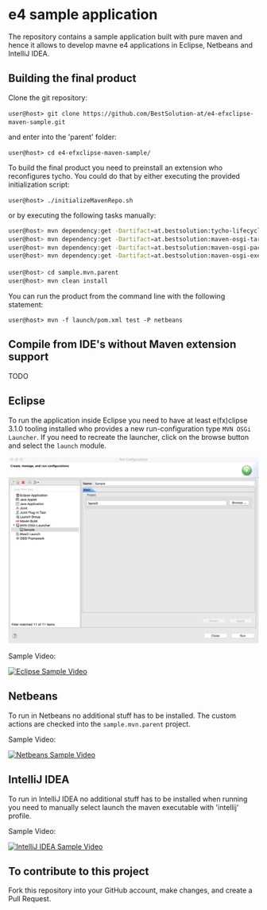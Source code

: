 # e4 sample application

The repository contains a sample application built with pure maven and hence it allows to develop mavne e4 applications in Eclipse, Netbeans and IntelliJ IDEA.

## Building the final product

Clone the git repository:

```user@host> git clone https://github.com/BestSolution-at/e4-efxclipse-maven-sample.git```

and enter into the 'parent' folder:

```user@host> cd e4-efxclipse-maven-sample/```

To build the final product you need to preinstall an extension who reconfigures tycho. You could do that by either executing the provided initialization script:

```user@host> ./initializeMavenRepo.sh```

or by executing the following tasks manually:

```bash
user@host> mvn dependency:get -Dartifact=at.bestsolution:tycho-lifecycle-controller:0.0.3-SNAPSHOT -DrepoUrl=http://maven.bestsolution.at/efxclipse-snapshots/
user@host> mvn dependency:get -Dartifact=at.bestsolution:maven-osgi-targetplatform-extension:0.0.3-SNAPSHOT -DrepoUrl=http://maven.bestsolution.at/efxclipse-snapshots/
user@host> mvn dependency:get -Dartifact=at.bestsolution:maven-osgi-package-plugin:0.0.3-SNAPSHOT -DrepoUrl=http://maven.bestsolution.at/efxclipse-snapshots/
user@host> mvn dependency:get -Dartifact=at.bestsolution:maven-osgi-exec-plugin:0.0.3-SNAPSHOT -DrepoUrl=http://maven.bestsolution.at/efxclipse-snapshots/=

user@host> cd sample.mvn.parent
user@host> mvn clean install
```

You can run the product from the command line with the following statement:
```
user@host> mvn -f launch/pom.xml test -P netbeans
```

## Compile from IDE's without Maven extension support

TODO

## Eclipse

To run the application inside Eclipse you need to have at least e(fx)clipse 3.1.0 tooling installed who provides a new run-configuration type `MVN OSGi Launcher`.
If you need to recreate the launcher, click on the browse button and select the `launch` module.

![Eclipse Launcher][eclipse-launch]

Sample Video:

[![Eclipse Sample Video](http://img.youtube.com/vi/0x2X4TRTMbc/0.jpg)](https://www.youtube.com/watch?v=0x2X4TRTMbc)

## Netbeans

To run in Netbeans no additional stuff has to be installed. The custom actions are checked into the `sample.mvn.parent` project.

Sample Video:

[![Netbeans Sample Video](http://img.youtube.com/vi/MUkKmyp9i1o/0.jpg)](https://youtu.be/MUkKmyp9i1o)

## IntelliJ IDEA

To run in IntelliJ IDEA no additional stuff has to be installed when running you need to manually select launch the maven executable with 'intellij' profile.

Sample Video:

[![IntelliJ IDEA Sample Video](http://img.youtube.com/vi/Y2koc8ETjMk/0.jpg)](https://youtu.be/Y2koc8ETjMk)

[eclipse-launch]: https://raw.githubusercontent.com/BestSolution-at/e4-efxclipse-maven-sample/master/mvn-osgi-launch.png


## To contribute to this project

Fork this repository into your GitHub account, make changes, and create a Pull Request.




